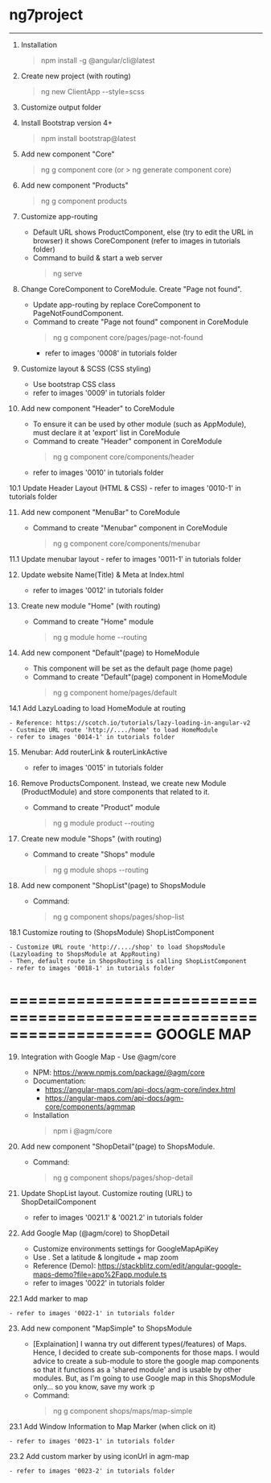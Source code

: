 # ng7project

---

1. Installation

   > npm install -g @angular/cli@latest

2. Create new project (with routing)

   > ng new ClientApp --style=scss

3. Customize output folder

4. Install Bootstrap version 4+

   > npm install bootstrap@latest

5. Add new component "Core"

   > ng g component core
   > (or > ng generate component core)

6. Add new component "Products"

   > ng g component products

7. Customize app-routing

   - Default URL shows ProductComponent, else (try to edit the URL in browser) it shows CoreComponent (refer to images in tutorials folder)
   - Command to build & start a web server
     > ng serve

8. Change CoreComponent to CoreModule. Create "Page not found".

   - Update app-routing by replace CoreComponent to PageNotFoundComponent.
   - Command to create "Page not found" component in CoreModule
     > ng g component core/pages/page-not-found
     - refer to images '0008' in tutorials folder

9. Customize layout & SCSS (CSS styling)

   - Use bootstrap CSS class
   - refer to images '0009' in tutorials folder

10. Add new component "Header" to CoreModule

    - To ensure it can be used by other module (such as AppModule), must declare it at 'export' list in CoreModule
    - Command to create "Header" component in CoreModule
      > ng g component core/components/header
    - refer to images '0010' in tutorials folder

10.1 Update Header Layout (HTML & CSS) - refer to images '0010-1' in tutorials folder

11. Add new component "MenuBar" to CoreModule

    - Command to create "Menubar" component in CoreModule
      > ng g component core/components/menubar

11.1 Update menubar layout - refer to images '0011-1' in tutorials folder

12. Update website Name(Title) & Meta at Index.html

    - refer to images '0012' in tutorials folder

13. Create new module "Home" (with routing)

    - Command to create "Home" module
      > ng g module home --routing

14. Add new component "Default"(page) to HomeModule

    - This component will be set as the default page (home page)
    - Command to create "Default"(page) component in HomeModule
      > ng g component home/pages/default

14.1 Add LazyLoading to load HomeModule at routing

    - Reference: https://scotch.io/tutorials/lazy-loading-in-angular-v2
    - Custmize URL route 'http://..../home' to load HomeModule
    - refer to images '0014-1' in tutorials folder

15. Menubar: Add routerLink & routerLinkActive

    - refer to images '0015' in tutorials folder

16. Remove ProductsComponent. Instead, we create new Module (ProductModule) and store components that related to it.

    - Command to create "Product" module
      > ng g module product --routing

17. Create new module "Shops" (with routing)

    - Command to create "Shops" module
      > ng g module shops --routing

18. Add new component "ShopList"(page) to ShopsModule

    - Command:
      > ng g component shops/pages/shop-list

18.1 Customize routing to (ShopsModule) ShopListComponent

    - Customize URL route 'http://..../shop' to load ShopsModule (Lazyloading to ShopsModule at AppRouting)
    - Then, default route in ShopsRouting is calling ShopListComponent
    - refer to images '0018-1' in tutorials folder

===================================================================
GOOGLE MAP
===================================================================

19. Integration with Google Map - Use @agm/core

    - NPM: https://www.npmjs.com/package/@agm/core
    - Documentation:
      - https://angular-maps.com/api-docs/agm-core/index.html
      - https://angular-maps.com/api-docs/agm-core/components/agmmap
    - Installation
      > npm i @agm/core

20. Add new component "ShopDetail"(page) to ShopsModule.

    - Command:
      > ng g component shops/pages/shop-detail

21. Update ShopList layout. Customize routing (URL) to ShopDetailComponent

    - refer to images '0021.1' & '0021.2' in tutorials folder

22. Add Google Map (@agm/core) to ShopDetail

    - Customize environments settings for GoogleMapApiKey
    - Use <agm-map>. Set a latitude & longitude + map zoom
    - Reference (Demo): https://stackblitz.com/edit/angular-google-maps-demo?file=app%2Fapp.module.ts
    - refer to images '0022' in tutorials folder

22.1 Add marker to map

    - refer to images '0022-1' in tutorials folder

23. Add new component "MapSimple" to ShopsModule

    - [Explaination] I wanna try out different types(/features) of Maps. Hence, I decided to create sub-components for those maps. I would advice to create a sub-module to store the google map components so that it functions as a 'shared module' and is usable by other modules. But, as I'm going to use Google map in this ShopsModule only... so you know, save my work :p
    - Command:
      > ng g component shops/maps/map-simple

23.1 Add Window Information to Map Marker (when click on it)

    - refer to images '0023-1' in tutorials folder

23.2 Add custom marker by using iconUrl in agm-map

    - refer to images '0023-2' in tutorials folder
